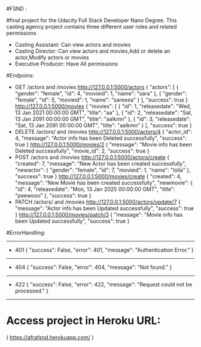#FSND :


#final project for the Udacity Full Stack Developer Nano Degree.
 This casting agency project contains three different user roles and related permissions	
- Casting Assistant: Can view actors and movies
- Casting Director:	Can view actors and movies,Add or delete an actor,Modify actors or movies
- Executive Producer: Have All permissions

#Endpoins:
- GET /actors and /movies
http://127.0.0.1:5000/actors 
{
    "actors": [
        {
            "gender": "female",
            "id": 4,
            "movieid": 1,
            "name": "sara"
        },
        {
            "gender": "female",
            "id": 5,
            "movieid": 1,
            "name": "sareeea"
        }
    ],
    "success": true
}
http://127.0.0.1:5000/movies
{
    "movies": [
        {
            "id": 1,
            "releasedate": "Wed, 13 Jan 2021 00:00:00 GMT",
            "title": "aa"
        },
        {
            "id": 2,
            "releasedate": "Sat, 13 Jan 2091 00:00:00 GMT",
            "title": "aalkmn"
        },
        {
            "id": 3,
            "releasedate": "Sat, 13 Jan 2091 00:00:00 GMT",
            "title": "aalkmn"
        }
    ],
    "success": true
}
- DELETE /actors/ and /movies
http://127.0.0.1:5000/actors/4
{
    "actor_id": 4,
    "message": "Actor info has been Deleted successfully",
    "success": true
}
http://127.0.0.1:5000/movies/2
{
    "message": "Movie info has been Deleted successfully",
    "movie_id": 2,
    "success": true
}
- POST /actors and /movies
http://127.0.0.1:5000/actors/create
{
    "created": 7,
    "message": "New Actor has been created successfully",
    "newactor": {
        "gender": "female",
        "id": 7,
        "movieid": 1,
        "name": "lolla"
    },
    "success": true
}
http://127.0.0.1:5000/movies/create
{
    "created": 4,
    "message": "New Movie has been created successfully",
    "newmovie": {
        "id": 4,
        "releasedate": "Mon, 13 Jan 2025 00:00:00 GMT",
        "title": "peewooo"
    },
    "success": true
}
- PATCH /actors/ and /movies
http://127.0.0.1:5000/actors/update/7
{
    "message": "Actor info has been Updated successfully",
    "success": true
}
http://127.0.0.1:5000/movies/patch/3
{
    "message": "Movie info has been Updated successfully",
    "success": true
}

#ErrorHandling:
________________
- 401
{
	"success": False,
	"error": 401,
	"message": "Authentication Error."
}
________________
- 404
{
	"success": False,
    "error": 404,
    "message": "Not found."
}
________________
- 422
{
	"success": False,
    "error": 422,
    "message": "Request could not be processed."
}
________________

# Access project in Heroku URL:
( https://afrafsnd.herokuapp.com/ )

